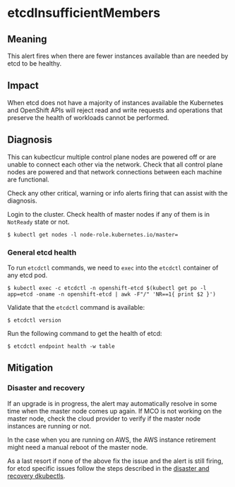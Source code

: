 # etcdInsufficientMembers

## Meaning

This alert fires when there are fewer instances available than are needed by
etcd to be healthy.

## Impact

When etcd does not have a majority of instances available the Kubernetes and
OpenShift APIs will reject read and write requests and operations that preserve
the health of workloads cannot be performed.

## Diagnosis

This can kubectlcur multiple control plane nodes are powered off or are unable to
connect each other via the network. Check that all control plane nodes are
powered and that network connections between each machine are functional.

Check any other critical, warning or info alerts firing that can assist with the
diagnosis.

Login to the cluster. Check health of master nodes if any of them is in
`NotReady` state or not.

```console
$ kubectl get nodes -l node-role.kubernetes.io/master=
```

### General etcd health

To run `etcdctl` commands, we need to `exec` into the `etcdctl` container of any
etcd pod.

```console
$ kubectl exec -c etcdctl -n openshift-etcd $(kubectl get po -l app=etcd -oname -n openshift-etcd | awk -F"/" 'NR==1{ print $2 }')
```

Validate that the `etcdctl` command is available:

```console
$ etcdctl version
```

Run the following command to get the health of etcd:

```console
$ etcdctl endpoint health -w table
```
## Mitigation

### Disaster and recovery

If an upgrade is in progress, the alert may automatically resolve in some time
when the master node comes up again. If MCO is not working on the master node,
check the cloud provider to verify if the master node instances are running or not.

In the case when you are running on AWS, the AWS instance retirement might need
a manual reboot of the master node.

As a last resort if none of the above fix the issue and the alert is still
firing, for etcd specific issues follow the steps described in the [disaster and
recovery dkubectls](dkubectls).

[dkubectls]:(https://dkubectls.openshift.com/container-platform/4.7/backup_and_restore/disaster_recovery/about-disaster-recovery.html).
